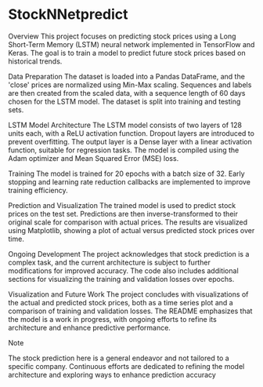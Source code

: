 # StockNNetpredict

Overview
This project focuses on predicting stock prices using a Long Short-Term Memory (LSTM) neural network implemented in TensorFlow and Keras. The goal is to train a model to predict future stock prices based on historical trends.

Data Preparation
The dataset is loaded into a Pandas DataFrame, and the 'close' prices are normalized using Min-Max scaling. Sequences and labels are then created from the scaled data, with a sequence length of 60 days chosen for the LSTM model. The dataset is split into training and testing sets.

LSTM Model Architecture
The LSTM model consists of two layers of 128 units each, with a ReLU activation function. Dropout layers are introduced to prevent overfitting. The output layer is a Dense layer with a linear activation function, suitable for regression tasks. The model is compiled using the Adam optimizer and Mean Squared Error (MSE) loss.

Training
The model is trained for 20 epochs with a batch size of 32. Early stopping and learning rate reduction callbacks are implemented to improve training efficiency.

Prediction and Visualization
The trained model is used to predict stock prices on the test set. Predictions are then inverse-transformed to their original scale for comparison with actual prices. The results are visualized using Matplotlib, showing a plot of actual versus predicted stock prices over time.

Ongoing Development
The project acknowledges that stock prediction is a complex task, and the current architecture is subject to further modifications for improved accuracy. The code also includes additional sections for visualizing the training and validation losses over epochs.

Visualization and Future Work
The project concludes with visualizations of the actual and predicted stock prices, both as a time series plot and a comparison of training and validation losses. The README emphasizes that the model is a work in progress, with ongoing efforts to refine its architecture and enhance predictive performance.

Note

The stock prediction here is a general endeavor and not tailored to a specific company. Continuous efforts are dedicated to refining the model architecture and exploring ways to enhance prediction accuracy






